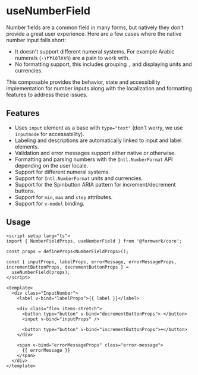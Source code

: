 # useNumberField

Number fields are a common field in many forms, but natively they don't provide a great user experience. Here are a few cases where the native number input falls short:

- It doesn't support different numeral systems. For example Arabic numerals (٠١٢٣٤٥٦٧٨٩) are a pain to work with.
- No formatting support, this includes grouping `,` and displaying units and currencies.

This composable provides the behavior, state and accessibility implementation for number inputs along with the localization and formatting features to address these issues.

## Features

- Uses `input` element as a base with `type="text"` (don't worry, we use `inputmode` for accessability).
- Labeling and descriptions are automatically linked to input and label elements.
- Validation and error messages support either native or otherwise.
- Formatting and parsing numbers with the `Intl.NumberFormat` API depending on the user locale.
- Support for different numeral systems.
- Support for `Intl.NumberFormat` units and currencies.
- Support for the Spinbutton ARIA pattern for increment/decrement buttons.
- Support for `min`, `max` and `step` attributes.
- Support for `v-model` binding.

## Usage

```vue
<script setup lang="ts">
import { NumberFieldProps, useNumberField } from '@formwerk/core';

const props = defineProps<NumberFieldProps>();

const { inputProps, labelProps, errorMessage, errorMessageProps, incrementButtonProps, decrementButtonProps } =
  useNumberField(props);
</script>

<template>
  <div class="InputNumber">
    <label v-bind="labelProps">{{ label }}</label>

    <div class="flex items-stretch">
      <button type="button" v-bind="decrementButtonProps">-</button>
      <input v-bind="inputProps" />

      <button type="button" v-bind="incrementButtonProps">+</button>
    </div>

    <span v-bind="errorMessageProps" class="error-message">
      {{ errorMessage }}
    </span>
  </div>
</template>
```

